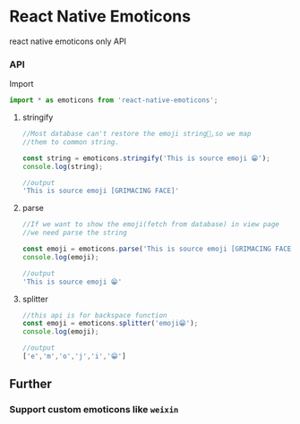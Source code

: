 # React Native Emoticons
react native emoticons only API

### API

Import

```js
import * as emoticons from 'react-native-emoticons';
```

1. stringify
	
	```js
	//Most database can't restore the emoji string😤,so we map 
	//them to common string.
	
	const string = emoticons.stringify('This is source emoji 😁');
	console.log(string);
	```
	```js
	//output
	'This is source emoji [GRIMACING FACE]'
	```
	
2. parse

	```js
	//If we want to show the emoji(fetch from database) in view page
	//we need parse the string
	
	const emoji = emoticons.parse('This is source emoji [GRIMACING FACE]');
	console.log(emoji);
	```
	```js
	//output
	'This is source emoji 😁'
	```

3. splitter

	```js
	//this api is for backspace function
	const emoji = emoticons.splitter('emoji😁');
	console.log(emoji);
	```
	```js
	//output
	['e','m','o','j','i','😁']
	```


## Further
	
###	Support custom emoticons like `weixin`
